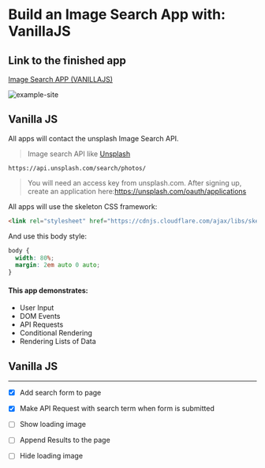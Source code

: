# Build an Image Search App with: VanillaJS

## Link to the finished app
[Image Search APP (VANILLAJS)](https://ps-vanillajs.now.sh)

![example-site](ps-vanillajs-site.gif)

## Vanilla JS

All apps will contact the unsplash Image Search API.

> Image search API like [Unsplash](https://unsplash.com/developers)

`https://api.unsplash.com/search/photos/`

> You will need an access key from unsplash.com. After signing up, create an application here:https://unsplash.com/oauth/applications

All apps will use the skeleton CSS framework:

```html
<link rel="stylesheet" href="https://cdnjs.cloudflare.com/ajax/libs/skeleton/2.0.4/skeleton.min.css">
```

And use this body style:

```css
body {
  width: 80%;
  margin: 2em auto 0 auto;
}
```

#### This app demonstrates:

* User Input
* DOM Events
* API Requests
* Conditional Rendering
* Rendering Lists of Data

## Vanilla JS
---

* [x] Add search form to page
* [x] Make API Request with search term when form is submitted
* [ ] Show loading image
* [ ] Append Results to the page
* [ ] Hide loading image


